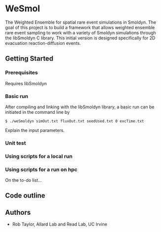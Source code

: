# WeSmol 

The Weighted Ensemble for spatial rare event simulations in Smoldyn. The goal of this project is to build a framework that allows weighted ensemble rare event sampling to work with a variety of Smoldyn simulations through the libSmoldyn C library. This initial version is designed specifically for 2D evacuation reaction-diffusion events.

## Getting Started

### Prerequisites

Requires libSmoldyn

### Basic run

After compiling and linking with the libSmoldyn library, a basic run can be initiated in the command line by
```
$ ./weSmoldyn simOut.txt fluxOut.txt seedUsed.txt 0 excTime.txt
```

Explain the input parameters.

### Unit test

### Using scripts for a local run

### Using scripts for a run on hpc

On the to-do list...

## Code outline

## Authors

* Rob Taylor, Allard Lab and Read Lab, UC Irvine
